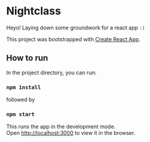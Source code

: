 # Nightclass

Heyo! Laying down some groundwork for a react app `:)`

This project was bootstrapped with [Create React App](https://github.com/facebook/create-react-app).

## How to run

In the project directory, you can run:

### `npm install`
followed by
### `npm start`

This runs the app in the development mode.\
Open [http://localhost:3000](http://localhost:3000) to view it in the browser.